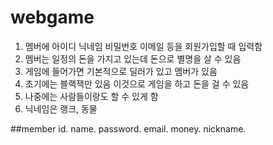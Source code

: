 # webgame
1. 멤버에 아이디 닉네임 비밀번호 이메일 등을 회원가입할 때 입력함
2. 멤버는 일정의 돈을 가지고 있는데 돈으로 별명을 살 수 있음
3. 게임에 들어가면 기본적으로 딜러가 있고 멤버가 있음
4. 초기에는 블랙잭만 있음 이것으로 게임을 하고 돈을 걸 수 있음
5. 나중에는 사람들이랑도 할 수 있게 함
6. 닉네임은 랭크, 동물
  
##member
id. 
name. 
password. 
email. 
money. 
nickname. 
